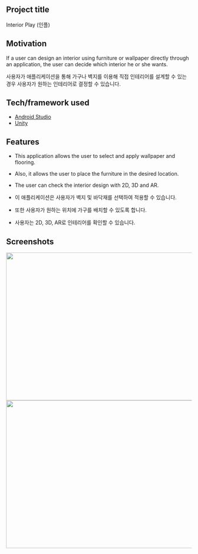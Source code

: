 ## Project title
Interior Play (인플)

## Motivation
If a user can design an interior using furniture or wallpaper directly through an application, the user can decide which interior he or she wants.

사용자가 애플리케이션을 통해 가구나 벽지를 이용해 직접 인테리어를 설계할 수 있는 경우 사용자가 원하는 인테리어로 결정할 수 있습니다.

## Tech/framework used
- [Android Studio](https://developer.android.com/studio?hl=ko)
- [Unity](https://unity.com/kr)

## Features
- This application allows the user to select and apply wallpaper and flooring.

- Also, it allows the user to place the furniture in the desired location.

- The user can check the interior design with 2D, 3D and AR.


- 이 애플리케이션은 사용자가 벽지 및 바닥재를 선택하여 적용할 수 있습니다.

- 또한 사용자가 원하는 위치에 가구를 배치할 수 있도록 합니다.

- 사용자는 2D, 3D, AR로 인테리어를 확인할 수 있습니다.

## Screenshots
<img src= "https://user-images.githubusercontent.com/43838237/117546908-be8d8d80-b067-11eb-8e99-6af37ee2ae41.jpg" width="700" height="400">
<img src="https://user-images.githubusercontent.com/43838237/94360490-8349da00-00e8-11eb-96f4-358d3003e8e2.png" width="700" height="400">
